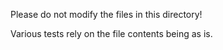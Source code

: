 Please do not modify the files in this directory!

Various tests rely on the file contents being as is.
